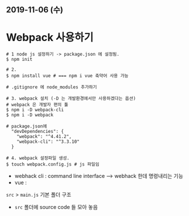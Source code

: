 ## 2019-11-06 (수)
# Webpack 사용하기 
```shell
# 1 node js 설정하기 -> package.json 에 설정됨.  
$ npm init

# 2. 
$ npm install vue # === npm i vue 축약어 사용 가능 

# .gitignore 에 node_modules 추가하기

# 3. webpack 설치 (-D 는 개발환경에서만 사용하겠다는 옵션) 
# webpack 은 개발자 편의 툴 
$ npm i -D webpack-cli
$ npm i -D webpack

```

```
# package.json에
  "devDependencies": {
    "webpack": "^4.41.2",
    "webpack-cli": "^3.3.10"
  }
```

```shell
# 4. webpack 설정파일 생성. 
$ touch webpack.config.js # js 파일임 
```

* webhack cli : command line interface
--> webhack 한데 명령내리는 기능 
* vue : 

`src` > `main.js` 기본 폴더 구조 
* `src` 폴더에 source code 들 모아 놓음 